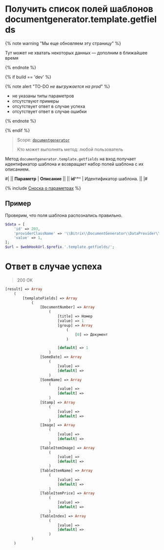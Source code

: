 # Получить список полей шаблонов documentgenerator.template.getfields

{% note warning "Мы еще обновляем эту страницу" %}

Тут может не хватать некоторых данных — дополним в ближайшее время

{% endnote %}

{% if build == 'dev' %}

{% note alert "TO-DO _не выгружается на prod_" %}

- не указаны типы параметров
- отсутствуют примеры
- отсутствует ответ в случае успеха
- отсутствует ответ в случае ошибки

{% endnote %}

{% endif %}

> Scope: [`documentgenerator`](../../scopes/permissions.md)
>
> Кто может выполнять метод: любой пользователь

Метод `documentgenerator.template.getfields` на вход получает идентификатор шаблона и возвращает набор полей шаблона с их описанием.

#|
|| **Параметр** | **Описание** ||
|| **id**^*^ | Идентификатор шаблона. ||
|#

{% include [Сноска о параметрах](../../../_includes/required.md) %}

## Пример

Проверим, что поля шаблона распознались правильно. 

```php
$data = [
    'id' => 203,
    'providerClassName' => '\\Bitrix\\DocumentGenerator\\DataProvider\\Rest',
    'value' => 1,
];
$url = $webHookUrl.$prefix.'.template.getfields/';
```

# Ответ в случае успеха

> 200 OK

```php
[result] => Array
    (
        [templateFields] => Array
            (
                [DocumentNumber] => Array
                    (
                        [title] => Номер
                        [value] => 1
                        [group] => Array
                            (
                                [0] => Документ
                            )

                        [default] => 1
                    )
                [SomeDate] => Array
                    (
                        [value] =>
                        [default] =>
                    )
                [SomeName] => Array
                    (
                        [value] =>
                        [default] =>
                    )
                [Stamp] => Array
                    (
                        [value] =>
                        [default] =>
                    )
                [Image] => Array
                    (
                        [value] =>
                        [default] =>
                    )
                [TableItemImage] => Array
                    (
                        [value] =>
                        [default] =>
                    )
                [TableItemName] => Array
                    (
                        [value] =>
                        [default] =>
                    )
                [TableItemPrice] => Array
                    (
                        [value] =>
                        [default] =>
                    )
                [TableIndex] => Array
                    (
                        [value] =>
                        [default] =>
                    )
            )
    )
```
